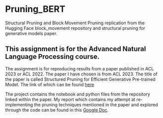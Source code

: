 # Pruning_BERT
Structural Pruning and Block Movement Pruning replication from the Hugging Face block_movement repository and structural pruning for generative models paper. 

## This assignment is for the Advanced Natural Language Processing course. 

The assignment is for reproducing results from a paper published in ACL 2023 or ACL 2022. 
The paper I have chosen is from ACL 2023. The title of the paper is called Structured Pruning for Efficient Generative Pre-trained Model. The link of which can be found [here](https://aclanthology.org/2023.findings-acl.692/)

The project contains the notebook and python files from the repository linked within the paper. 
My report which contains my attempt at re-implementing the pruning techniques mentioned in the paper and explored through the code can be found in this [Google Doc](https://docs.google.com/document/d/1jEJC3IQGYaEny6s0lyYRMFO905jl54fg3sshvpw5yEw/edit?usp=sharing).
